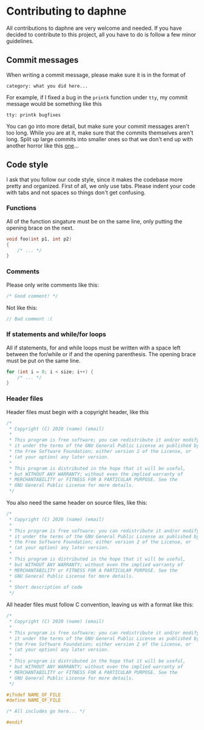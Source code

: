 # Contributing to daphne
All contributions to daphne are very welcome and needed. If you have decided to contribute to this project, all you have to do is follow a few minor guidelines.

## Commit messages
When writing a commit message, please make sure it is in the format of
```
category: what you did here...
```
For example, if I fixed a bug in the `printk` function under `tty`, my commit message would be something like this
```
tty: printk bugfixes
```
You can go into more detail, but make sure your commit messages aren't too long. While you are at it, make sure that the commits themselves aren't long. Split up large commits into smaller ones so that we don't end up with another horror like this [one](https://github.com/synthels/daphne/commit/51416efe92011e22a2f18008b4edc683bf8d8d42)...

## Code style
I ask that you follow our code style, since it makes the codebase more pretty and organized. First of all, we only use tabs. Please indent your code with tabs and not spaces so things don't get confusing.

### Functions
All of the function singature must be on the same line, only putting the opening brace on the next.

```c
void foo(int p1, int p2)
{
	/* ... */
}
```

### Comments
Please only write comments like this:

```c
/* Good comment! */
```

Not like this:

```c
// Bad comment :(
```

### If statements and while/for loops
All if statements, for and while loops must be written with a space left between the for/while or if and the opening parenthesis. The opening brace must be put on the same line.

```c
for (int i = 0; i < size; i++) {
	/* ... */
}
```

### Header files
Header files must begin with a copyright header, like this

```c
/*
 * Copyright (C) 2020 (name) (email)
 *
 * This program is free software; you can redistribute it and/or modify
 * it under the terms of the GNU General Public License as published by
 * the Free Software Foundation; either version 2 of the License, or
 * (at your option) any later version.
 *
 * This program is distributed in the hope that it will be useful,
 * but WITHOUT ANY WARRANTY; without even the implied warranty of
 * MERCHANTABILITY or FITNESS FOR A PARTICULAR PURPOSE. See the
 * GNU General Public License for more details.
 */
```

You also need the same header on source files, like this:

```c
/*
 * Copyright (C) 2020 (name) (email)
 *
 * This program is free software; you can redistribute it and/or modify
 * it under the terms of the GNU General Public License as published by
 * the Free Software Foundation; either version 2 of the License, or
 * (at your option) any later version.
 *
 * This program is distributed in the hope that it will be useful,
 * but WITHOUT ANY WARRANTY; without even the implied warranty of
 * MERCHANTABILITY or FITNESS FOR A PARTICULAR PURPOSE. See the
 * GNU General Public License for more details.
 *
 * Short description of code
 */
```

All header files must follow C convention, leaving us with a format like this:

```c
/*
 * Copyright (C) 2020 (name) (email)
 *
 * This program is free software; you can redistribute it and/or modify
 * it under the terms of the GNU General Public License as published by
 * the Free Software Foundation; either version 2 of the License, or
 * (at your option) any later version.
 *
 * This program is distributed in the hope that it will be useful,
 * but WITHOUT ANY WARRANTY; without even the implied warranty of
 * MERCHANTABILITY or FITNESS FOR A PARTICULAR PURPOSE. See the
 * GNU General Public License for more details.
 */

#ifndef NAME_OF_FILE
#define NAME_OF_FILE

/* All includes go here... */

#endif
```
